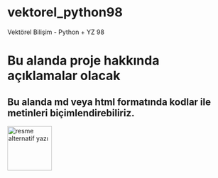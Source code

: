 # vektorel_python98
Vektörel Bilişim - Python + YZ 98

# Bu alanda proje hakkında açıklamalar olacak
## Bu alanda md veya html formatında kodlar ile metinleri biçimlendirebiliriz.

<img height="100" src="https://upload.wikimedia.org/wikipedia/commons/thumb/c/c3/Python-logo-notext.svg/800px-Python-logo-notext.svg.png" alt="resme alternatif yazı">
